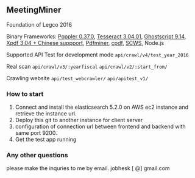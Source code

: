 ## MeetingMiner

Foundation of Legco 2016

Binary Frameworks:
[Poppler 0.37.0](https://poppler.freedesktop.org/),
[Tesseract 3.04.01](https://github.com/tesseract-ocr/tesseract),
[Ghostscript 9.14](http://ghostscript.com/download/),
[Xpdf 3.04 + Chinese suppport](http://www.foolabs.com/xpdf/download.html),
[Pdfminer](http://www.unixuser.org/~euske/python/pdfminer/index.html),
[cpdf](https://github.com/coherentgraphics/cpdf-binaries),
[SCWS](https://gist.github.com/tureki/9523547),
Node.js

Supported API
Test for development mode
`api/crawl/v4/test_year_2016`

Real scan
`api/crawl/v3/:yearfiscal`
`api/crawl/v2/:start_from/`

Crawling website
`api/test_webcrawler/`
`api/apitest_v1/`

### How to start
1. Connect and install the elasticsearch 5.2.0 on AWS ec2 instance and retrieve the instance url.
2. Deploy this git to another instance for client server
3. configuration of connection url between frontend and backend with same port 9200. 
4. Get the test app running

### Any other questions
please make the inquries to me by email.
jobhesk [  @] gmail.com
